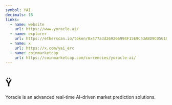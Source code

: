 ```yaml
---
symbol: YAI
decimals: 18
links:
  - name: website
    url: https://www.yoracle.ai/
  - name: explorer
    url: https://etherscan.io/token/0x477a3d269266994F15E9C43A8D9C0561C4928088
  - name: x
    url: https://x.com/yai_erc
  - name: coinmarketcap
    url: https://coinmarketcap.com/currencies/yoracle-ai/
---
```


# Ÿ

Yoracle is an advanced real-time AI-driven market prediction solutions.
